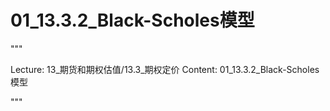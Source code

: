 # 01_13.3.2_Black-Scholes模型

"""

Lecture: 13_期货和期权估值/13.3_期权定价
Content: 01_13.3.2_Black-Scholes模型

"""

